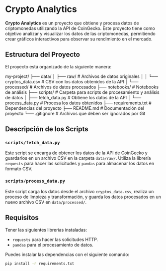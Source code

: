 # Crypto Analytics

**Crypto Analytics** es un proyecto que obtiene y procesa datos de criptomonedas utilizando la API de CoinGecko. Este proyecto tiene como objetivo analizar y visualizar los datos de las criptomonedas, permitiendo crear gráficos interactivos para observar su rendimiento en el mercado.

## Estructura del Proyecto

El proyecto está organizado de la siguiente manera:

my-project/
├── data/
│   ├── raw/                  # Archivos de datos originales
│   │   └── cryptos_data.csv  # CSV con los datos obtenidos de la API
│   └── processed/            # Archivos de datos procesados
├── notebooks/                # Notebooks de análisis
├── scripts/                  # Carpeta para scripts de procesamiento y análisis de datos
│   ├── fetch_data.py         # Obtiene los datos de la API
│   └── process_data.py       # Procesa los datos obtenidos
├── requirements.txt          # Dependencias del proyecto
├── README.md                 # Documentación del proyecto
└── .gitignore                # Archivos que deben ser ignorados por Git

## Descripción de los Scripts

### `scripts/fetch_data.py`
Este script se encarga de obtener los datos de la API de CoinGecko y guardarlos en un archivo CSV en la carpeta `data/raw/`. Utiliza la librería `requests` para hacer las solicitudes y `pandas` para almacenar los datos en formato CSV.

### `scripts/process_data.py`
Este script carga los datos desde el archivo `cryptos_data.csv`, realiza un proceso de limpieza y transformación, y guarda los datos procesados en un nuevo archivo CSV en `data/processed/`.

## Requisitos

Tener las siguientes librerías instaladas:

- `requests` para hacer las solicitudes HTTP.
- `pandas` para el procesamiento de datos.

Puedes instalar las dependencias con el siguiente comando:

```bash
pip install -r requirements.txt
